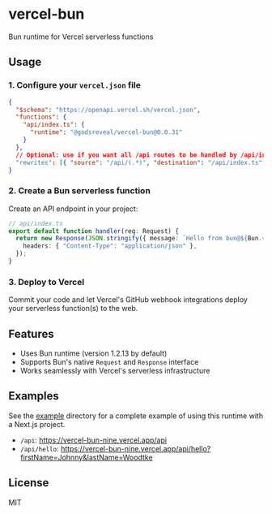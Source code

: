 # vercel-bun

Bun runtime for Vercel serverless functions

## Usage

### 1. Configure your `vercel.json` file

```json
{
  "$schema": "https://openapi.vercel.sh/vercel.json",
  "functions": {
    "api/index.ts": {
      "runtime": "@godsreveal/vercel-bun@0.0.31"
    }
  },
  // Optional: use if you want all /api routes to be handled by /api/index.ts
  "rewrites": [{ "source": "/api/(.*)", "destination": "/api/index.ts" }]
}
```

### 2. Create a Bun serverless function

Create an API endpoint in your project:

```typescript
// api/index.ts
export default function handler(req: Request) {
  return new Response(JSON.stringify({ message: `Hello from bun@${Bun.version}` }), {
    headers: { "Content-Type": "application/json" },
  });
}
```

### 3. Deploy to Vercel

Commit your code and let Vercel's GitHub webhook integrations deploy your serverless function(s) to the web.

## Features

- Uses Bun runtime (version 1.2.13 by default)
- Supports Bun's native `Request` and `Response` interface
- Works seamlessly with Vercel's serverless infrastructure

## Examples

See the [example](./example) directory for a complete example of using this runtime with a Next.js project.

- `/api`: https://vercel-bun-nine.vercel.app/api
- `/api/hello`: https://vercel-bun-nine.vercel.app/api/hello?firstName=Johnny&lastName=Woodtke

## License

MIT
